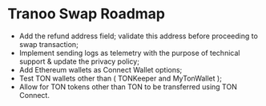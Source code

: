 # Tranoo Swap Roadmap

 * Add the refund address field; validate this address before proceeding to swap transaction;
 * Implement sending logs as telemetry with the purpose of technical support & update the privacy policy;
 * Add Ethereum wallets as Connect Wallet options;
 * Test TON wallets other than ( TONKeeper and MyTonWallet );
 * Allow for TON tokens other than TON to be transferred using TON Connect.

